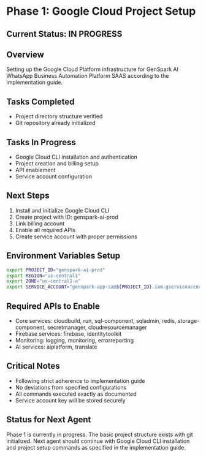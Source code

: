 # Phase 1: Google Cloud Project Setup

## Current Status: IN PROGRESS

## Overview
Setting up the Google Cloud Platform infrastructure for GenSpark AI WhatsApp Business Automation Platform SAAS according to the implementation guide.

## Tasks Completed
- Project directory structure verified
- Git repository already initialized

## Tasks In Progress
- Google Cloud CLI installation and authentication
- Project creation and billing setup
- API enablement
- Service account configuration

## Next Steps
1. Install and initialize Google Cloud CLI
2. Create project with ID: genspark-ai-prod
3. Link billing account
4. Enable all required APIs
5. Create service account with proper permissions

## Environment Variables Setup
```bash
export PROJECT_ID="genspark-ai-prod"
export REGION="us-central1"
export ZONE="us-central1-a"
export SERVICE_ACCOUNT="genspark-app-sa@${PROJECT_ID}.iam.gserviceaccount.com"
```

## Required APIs to Enable
- Core services: cloudbuild, run, sql-component, sqladmin, redis, storage-component, secretmanager, cloudresourcemanager
- Firebase services: firebase, identitytoolkit
- Monitoring: logging, monitoring, errorreporting
- AI services: aiplatform, translate

## Critical Notes
- Following strict adherence to implementation guide
- No deviations from specified configurations
- All commands executed exactly as documented
- Service account key will be stored securely

## Status for Next Agent
Phase 1 is currently in progress. The basic project structure exists with git initialized. Next agent should continue with Google Cloud CLI installation and project setup commands as specified in the implementation guide.